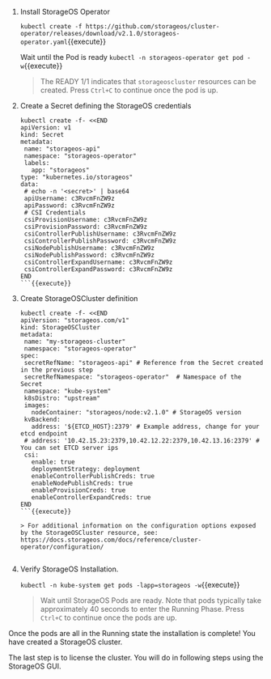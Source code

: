 
1. Install StorageOS Operator

    `kubectl create -f https://github.com/storageos/cluster-operator/releases/download/v2.1.0/storageos-operator.yaml`{{execute}}

    Wait until the Pod is ready `kubectl -n storageos-operator get pod -w`{{execute}}


    > The READY 1/1 indicates that `storageoscluster` resources can be created. Press `Ctrl+C` to continue once the pod is up.

1. Create a Secret defining the StorageOS credentials

    ```
   kubectl create -f- <<END
   apiVersion: v1
   kind: Secret
   metadata:
     name: "storageos-api"
     namespace: "storageos-operator"
     labels:
       app: "storageos"
   type: "kubernetes.io/storageos"
   data:
     # echo -n '<secret>' | base64
     apiUsername: c3RvcmFnZW9z
     apiPassword: c3RvcmFnZW9z
     # CSI Credentials
     csiProvisionUsername: c3RvcmFnZW9z
     csiProvisionPassword: c3RvcmFnZW9z
     csiControllerPublishUsername: c3RvcmFnZW9z
     csiControllerPublishPassword: c3RvcmFnZW9z
     csiNodePublishUsername: c3RvcmFnZW9z
     csiNodePublishPassword: c3RvcmFnZW9z
     csiControllerExpandUsername: c3RvcmFnZW9z
     csiControllerExpandPassword: c3RvcmFnZW9z
   END
    ```{{execute}}

1. Create StorageOSCluster definition

    ```
   kubectl create -f- <<END
   apiVersion: "storageos.com/v1"
   kind: StorageOSCluster
   metadata:
     name: "my-storageos-cluster"
     namespace: "storageos-operator"
   spec:
     secretRefName: "storageos-api" # Reference from the Secret created in the previous step
     secretRefNamespace: "storageos-operator"  # Namespace of the Secret
     namespace: "kube-system"
     k8sDistro: "upstream"
     images:
       nodeContainer: "storageos/node:v2.1.0" # StorageOS version
     kvBackend:
       address: '${ETCD_HOST}:2379' # Example address, change for your etcd endpoint
     # address: '10.42.15.23:2379,10.42.12.22:2379,10.42.13.16:2379' # You can set ETCD server ips
     csi:
       enable: true
       deploymentStrategy: deployment
       enableControllerPublishCreds: true
       enableNodePublishCreds: true
       enableProvisionCreds: true
       enableControllerExpandCreds: true
   END
    ```{{execute}}

    > For additional information on the configuration options exposed by the StorageOSCluster resource, see: https://docs.storageos.com/docs/reference/cluster-operator/configuration/


1. Verify StorageOS Installation.

    `kubectl -n kube-system get pods -lapp=storageos -w`{{execute}}

    > Wait until StorageOS Pods are ready. Note that pods typically take approximately 40 seconds to enter the Running Phase. Press `Ctrl+C` to continue once the pods are up.


Once the pods are all in the Running state the installation is complete! You have created a StorageOS cluster.

The last step is to license the cluster. You will do in following steps using
the StorageOS GUI.
